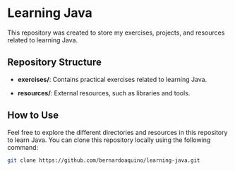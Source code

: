 # Learning Java

This repository was created to store my exercises, projects, and resources related to learning Java.

## Repository Structure

- **exercises/**: Contains practical exercises related to learning Java.

[//]: # (- **projects/**: More substantial Java projects.)
[//]: # (- **notes/**: Notes and reference documents.)
- **resources/**: External resources, such as libraries and tools.

## How to Use

Feel free to explore the different directories and resources in this repository to learn Java. You can clone this repository locally using the following command:

```bash
git clone https://github.com/bernardoaquino/learning-java.git
```

[//]: # (## Additional Resources)

[//]: # ()
[//]: # (To learn Java effectively, you can use external resources such as books, online tutorials, and courses. Here are some recommended resources:)

[//]: # ()
[//]: # (- [Link to a recommended resource]&#40;https://example.com&#41;)

[//]: # (- [Another useful resource]&#40;https://example2.com&#41;)

[//]: # ()
[//]: # (## Contributions)

[//]: # ()
[//]: # (If you'd like to contribute exercises, projects, or improvements to the organization of this repository, please feel free to open a Pull Request. I'll be happy to review and merge your contributions.)

[//]: # ()
[//]: # (## License)

[//]: # ()
[//]: # (This repository is distributed under the [License Name]. Refer to the LICENSE file for details.)

